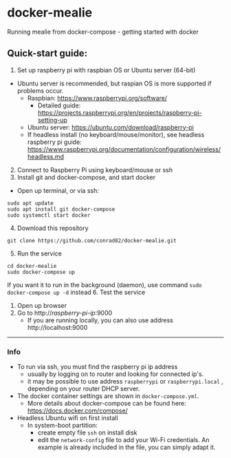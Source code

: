 # docker-mealie
Running mealie from docker-compose - getting started with docker

## Quick-start guide:
1. Set up raspberry pi with raspbian OS or Ubuntu server (64-bit)
  - Ubuntu server is recommended, but raspian OS is more supported if problems occur.
    - Raspbian: https://www.raspberrypi.org/software/
      -  Detailed guide: https://projects.raspberrypi.org/en/projects/raspberry-pi-setting-up
    - Ubuntu server: https://ubuntu.com/download/raspberry-pi
    - If headless install (no keyboard/mouse/monitor), see headless raspberry pi guide: https://www.raspberrypi.org/documentation/configuration/wireless/headless.md
2. Connect to Raspberry Pi using keyboard/mouse or ssh
3. Install git and docker-compose, and start docker
  - Open up terminal, or via ssh:
```
sudo apt update
sudo apt install git docker-compose
sudo systemctl start docker
```
4. Download this repository
```
git clone https://github.com/conrad82/docker-mealie.git
```
5. Run the service
```
cd docker-mealie
sudo docker-compose up
```
If you want it to run in the background (daemon), use command `sudo docker-compose up -d` instead
6. Test the service
  1. Open up browser
  2. Go to http://*raspberry-pi-ip*:9000
     - If you are running locally, you can also use address http://localhost:9000
  
***
### Info
- To run via ssh, you must find the raspberry pi ip address 
  - usually by logging on to router and looking for connected ip's. 
  - it may be possible to use address `raspberrypi` or `raspberrypi.local` , depending on your router DHCP server.
- The docker container settings are shown in `docker-compose.yml`. 
  - More details about docker-compose can be found here: https://docs.docker.com/compose/
- Headless Ubuntu wifi on first install
  - In system-boot partition:
    - create empty file `ssh` on install disk
    - edit the `network-config` file to add your Wi-Fi credentials. An example is already included in the file, you can simply adapt it.
